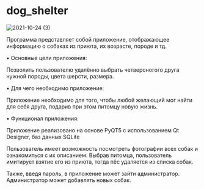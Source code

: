 # dog_shelter

![2021-10-24 (3)](https://user-images.githubusercontent.com/92933233/138602217-ef10c998-f7d2-4a6d-b3fb-2d06a0a6ac5c.png)



Программа представляет собой приложение, отображающее информацию о собаках из приюта, их возрасте, породе и тд.

• Основные цели приложения:

Позволить пользователю удалённо выбрать четвероногого друга нужной породы, цвета шерсти, размера.

• Для чего необходимо приложение:

Приложение необходимо для того, чтобы любой желающий мог найти для себя друга, подарив при этом питомцу новую жизнь.

• Функционал приложения:

Приложение реализовано на основе PyQT5 с использованием Qt Designer, баз данных SQLite

Пользователь имеет возможность посмотреть фотографии всех собак и ознакомиться с их описанием. Выбрав питомца, пользователь имитирует взятие его из приюта, тогда пёс удаляется из списка собак.

Также, введя пароль, в приложение может зайти администратор. Администратор может добавлять новых собак.
